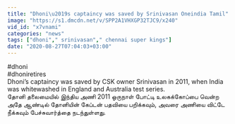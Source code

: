 ```yaml
---
title: "Dhoni\u2019s captaincy was saved by Srinivasan Oneindia Tamil"
image: "https://s1.dmcdn.net/v/SPP2A1VHXGP32TJC9/x240"
vid_id: "x7vnami"
categories: "news"
tags: ["dhoni"," srinivasan"," chennai super kings"]
date: "2020-08-27T07:04:03+03:00"
---
```

#dhoni  <br>#dhoniretires  <br>Dhoni’s captaincy was saved by CSK owner Srinivasan in 2011, when India was whitewashed in England and Australia test series.  <br>தோனி தலைமையில் இந்திய அணி 2011 ஒருநாள் போட்டி உலகக்கோப்பை வென்ற அதே ஆண்டில் தோனியின் கேப்டன் பதவியை பறிக்கவும், அவரை அணியை விட்டே நீக்கவும் பேச்சுவார்த்தை நடந்துள்ளது.
